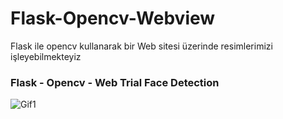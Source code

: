 # Flask-Opencv-Webview
 Flask ile opencv kullanarak bir Web sitesi üzerinde resimlerimizi işleyebilmekteyiz 
 
### Flask - Opencv - Web Trial Face Detection

![Gif1](https://raw.githubusercontent.com/harunlakodla/Flask-Opencv-Webview/master/ScreenShots/video_kaydı_deneme.gif)
